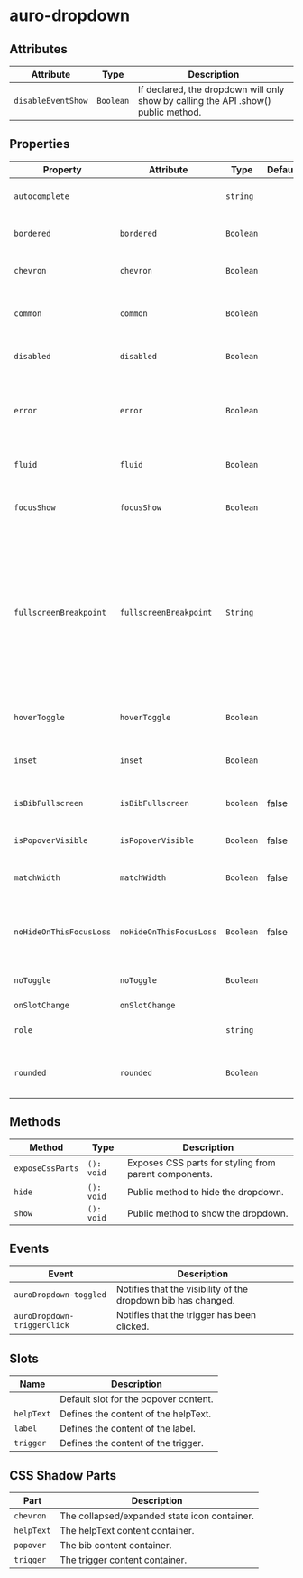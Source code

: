 # auro-dropdown

## Attributes

| Attribute          | Type        | Description                                      |
|--------------------|-------------|--------------------------------------------------|
| `disableEventShow` | ` Boolean ` | If declared, the dropdown will only show by calling the API .show() public method. |

## Properties

| Property                | Attribute               | Type        | Default | Description                                      |
|-------------------------|-------------------------|-------------|---------|--------------------------------------------------|
| `autocomplete`          |                         | `string`    |         | aria-autocomplete value to be passed to the trigger node |
| `bordered`              | `bordered`              | ` Boolean ` |         | If declared, applies a border around the trigger slot. |
| `chevron`               | `chevron`               | ` Boolean ` |         | If declared, the dropdown displays a chevron on the right. |
| `common`                | `common`                | ` Boolean ` |         | If declared, the dropdown will be styled with the common theme. |
| `disabled`              | `disabled`              | ` Boolean ` |         | If declared, the dropdown is not interactive.    |
| `error`                 | `error`                 | ` Boolean ` |         | If declared in combination with `bordered` property or `helpText` slot content, will apply red color to both. |
| `fluid`                 | `fluid`                 | `Boolean`   |         | Makes the trigger to be full width of its parent container. |
| `focusShow`             | `focusShow`             | ` Boolean ` |         | If declared, the bib will display when focus is applied to the trigger. |
| `fullscreenBreakpoint`  | `fullscreenBreakpoint`  | ` String `  |         | Defines the screen size breakpoint (`lg`, `md`, `sm`, or `xs`) at which the dropdown switches to fullscreen mode on mobile. When expanded, the dropdown will automatically display in fullscreen mode if the screen size is equal to or smaller than the selected breakpoint. |
| `hoverToggle`           | `hoverToggle`           | ` Boolean ` |         | If declared, the trigger will toggle the dropdown on mouseover/mouseout. |
| `inset`                 | `inset`                 | ` Boolean ` |         | If declared, will apply padding around trigger slot content. |
| `isBibFullscreen`       | `isBibFullscreen`       | `boolean`   | false   | If true, the dropdown bib is taking the fullscreen when it's open. |
| `isPopoverVisible`      | `isPopoverVisible`      | ` Boolean ` | false   | If true, the dropdown bib is displayed.          |
| `matchWidth`            | `matchWidth`            | ` Boolean ` | false   | If declared, the popover and trigger will be set to the same width. |
| `noHideOnThisFocusLoss` | `noHideOnThisFocusLoss` | ` Boolean ` | false   | If declared, the dropdown will not hide when moving focus outside the element. |
| `noToggle`              | `noToggle`              | ` Boolean ` |         | If declared, the trigger will only show the dropdown bib. |
| `onSlotChange`          | `onSlotChange`          |             |         |                                                  |
| `role`                  |                         | `string`    |         | aria-role value to be passed to the trigger node |
| `rounded`               | `rounded`               | ` Boolean ` |         | If declared, will apply border-radius to trigger and default slots. |

## Methods

| Method           | Type       | Description                                      |
|------------------|------------|--------------------------------------------------|
| `exposeCssParts` | `(): void` | Exposes CSS parts for styling from parent components. |
| `hide`           | `(): void` | Public method to hide the dropdown.              |
| `show`           | `(): void` | Public method to show the dropdown.              |

## Events

| Event                       | Description                                      |
|-----------------------------|--------------------------------------------------|
| `auroDropdown-toggled`      | Notifies that the visibility of the dropdown bib has changed. |
| `auroDropdown-triggerClick` | Notifies that the trigger has been clicked.      |

## Slots

| Name       | Description                           |
|------------|---------------------------------------|
|            | Default slot for the popover content. |
| `helpText` | Defines the content of the helpText.  |
| `label`    | Defines the content of the label.     |
| `trigger`  | Defines the content of the trigger.   |

## CSS Shadow Parts

| Part       | Description                                  |
|------------|----------------------------------------------|
| `chevron`  | The collapsed/expanded state icon container. |
| `helpText` | The helpText content container.              |
| `popover`  | The bib content container.                   |
| `trigger`  | The trigger content container.               |
